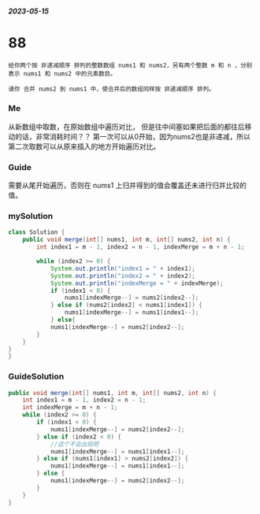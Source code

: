 ##### 2023-05-15

# 88
```
给你两个按 非递减顺序 排列的整数数组 nums1 和 nums2，另有两个整数 m 和 n ，分别表示 nums1 和 nums2 中的元素数目。

请你 合并 nums2 到 nums1 中，使合并后的数组同样按 非递减顺序 排列。
```

### Me
从新数组中取数，在原始数组中遍历对比，
但是往中间塞如果把后面的都往后移动的话，非常消耗时间？？
第一次可以从0开始，因为nums2也是非递减，所以第二次取数可以从原来插入的地方开始遍历对比。


### Guide
需要从尾开始遍历，否则在 nums1 上归并得到的值会覆盖还未进行归并比较的值。

### mySolution
```java
class Solution {
    public void merge(int[] nums1, int m, int[] nums2, int n) {
        int index1 = m - 1, index2 = n - 1, indexMerge = m + n - 1;

        while (index2 >= 0) {
            System.out.println("index1 = " + index1);
            System.out.println("index2 = " + index2);
            System.out.println("indexMerge = " + indexMerge);
            if (index1 < 0) {
                nums1[indexMerge--] = nums2[index2--];
            } else if (nums2[index2] < nums1[index1]) {
                nums1[indexMerge--] = nums1[index1--];
            } else{
            nums1[indexMerge--] = nums2[index2--];
        }
    }
}
}
```
### GuideSolution
```java
public void merge(int[] nums1, int m, int[] nums2, int n) {
    int index1 = m - 1, index2 = n - 1;
    int indexMerge = m + n - 1;
    while (index2 >= 0) {
        if (index1 < 0) {
            nums1[indexMerge--] = nums2[index2--];
        } else if (index2 < 0) {
            //这个不会出现吧
            nums1[indexMerge--] = nums1[index1--];
        } else if (nums1[index1] > nums2[index2]) {
            nums1[indexMerge--] = nums1[index1--];
        } else {
            nums1[indexMerge--] = nums2[index2--];
        }
    }
}
```
